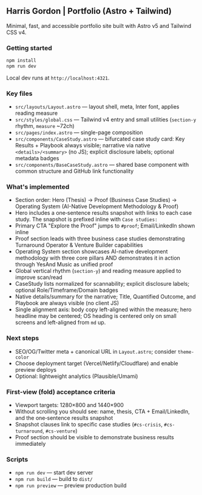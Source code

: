## Harris Gordon | Portfolio (Astro + Tailwind)

Minimal, fast, and accessible portfolio site built with Astro v5 and Tailwind CSS v4.

### Getting started

```bash
npm install
npm run dev
```

Local dev runs at `http://localhost:4321`.

### Key files
- `src/layouts/Layout.astro` — layout shell, meta, Inter font, applies reading measure
- `src/styles/global.css` — Tailwind v4 entry and small utilities (`section-y` rhythm, `measure` ~72ch)
- `src/pages/index.astro` — single-page composition
- `src/components/CaseStudy.astro` — bifurcated case study card: Key Results + Playbook always visible; narrative via native `<details>/<summary>` (no JS); explicit disclosure labels; optional metadata badges
- `src/components/BaseCaseStudy.astro` — shared base component with common structure and GitHub link functionality

### What's implemented
- Section order: Hero (Thesis) → Proof (Business Case Studies) → Operating System (AI-Native Development Methodology & Proof)
- Hero includes a one‑sentence results snapshot with links to each case study. The snapshot is prefixed inline with `Case studies:`
- Primary CTA "Explore the Proof" jumps to `#proof`; Email/LinkedIn shown inline
- Proof section leads with three business case studies demonstrating Turnaround Operator & Venture Builder capabilities
- Operating System section showcases AI-native development methodology with three core pillars AND demonstrates it in action through YesAnd Music as unified proof
- Global vertical rhythm (`section-y`) and reading measure applied to improve scan/read
- CaseStudy lists normalized for scannability; explicit disclosure labels; optional Role/Timeframe/Domain badges
- Native details/summary for the narrative; Title, Quantified Outcome, and Playbook are always visible (no client JS)
- Single alignment axis: body copy left-aligned within the measure; hero headline may be centered; OS heading is centered only on small screens and left-aligned from `md` up.

### Next steps
- SEO/OG/Twitter meta + canonical URL in `Layout.astro`; consider `theme-color`
- Choose deployment target (Vercel/Netlify/Cloudflare) and enable preview deploys
- Optional: lightweight analytics (Plausible/Umami)

### First‑view (fold) acceptance criteria
- Viewport targets: 1280×800 and 1440×900
- Without scrolling you should see: name, thesis, CTA + Email/LinkedIn, and the one‑sentence results snapshot
- Snapshot clauses link to specific case studies (`#cs-crisis`, `#cs-turnaround`, `#cs-venture`)
- Proof section should be visible to demonstrate business results immediately

### Scripts
- `npm run dev` — start dev server
- `npm run build` — build to `dist/`
- `npm run preview` — preview production build
